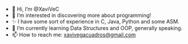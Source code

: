 - 👋 Hi, I’m @XaviVeC
- 👀 I’m interested in discovering more about programming!
- ✨ I have some sort of experience in C, Java, Python and some ASM.
- 🌱 I’m currently learning Data Structures and OOP, generally speaking.
- 📫 How to reach me: xavivegacuadros@gmail.com

<!---
XaviVeC/XaviVeC is a ✨ special ✨ repository because its `README.md` (this file) appears on your GitHub profile.
You can click the Preview link to take a look at your changes.
--->
